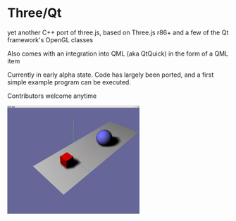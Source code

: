 # Three/Qt
yet another C++ port of three.js, based on Three.js r86+ and a few of the Qt framework's OpenGL classes

Also comes with an integration into QML (aka QtQuick) in the form of a QML item

Currently in early alpha state. Code has largely been ported, and a first simple example program can be executed.

Contributors welcome anytime

![example 1](doc/example1.png "first example")